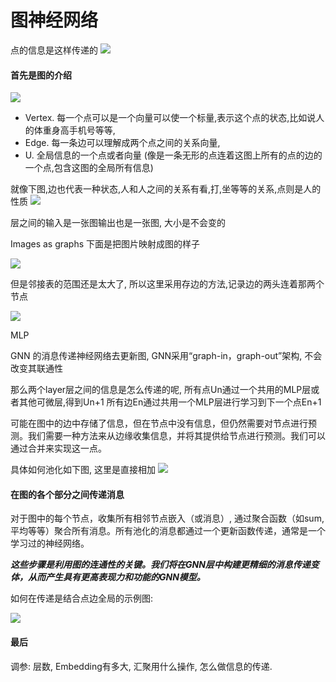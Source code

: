 # 图神经网络

点的信息是这样传递的
![](https://image.chiullian.cn/img/202411051954533.png)

#### 首先是图的介绍
![](https://image.chiullian.cn/img/202411051952007.png)

* Vertex. 每一个点可以是一个向量可以使一个标量,表示这个点的状态,比如说人的体重身高手机号等等,
* Edge. 每一条边可以理解成两个点之间的关系向量,
* U. 全局信息的一个点或者向量 (像是一条无形的点连着这图上所有的点的边的一个点,包含这图的全局所有信息)

就像下图,边也代表一种状态,人和人之间的关系有看,打,坐等等的关系,点则是人的性质
![](https://image.chiullian.cn/img/202411052023560.png)

层之间的输入是一张图输出也是一张图, 大小是不会变的

Images as graphs
下面是把图片映射成图的样子

![](https://image.chiullian.cn/img/202411052021847.png)

但是邻接表的范围还是太大了, 所以这里采用存边的方法,记录边的两头连着那两个节点


![](https://image.chiullian.cn/img/202411052030768.png)

MLP

GNN 的消息传递神经网络去更新图, GNN采用“graph-in，graph-out”架构, 不会改变其联通性

那么两个layer层之间的信息是怎么传递的呢, 所有点Un通过一个共用的MLP层或者其他可微层,得到Un+1
所有边En通过共用一个MLP层进行学习到下一个点En+1

可能在图中的边中存储了信息，但在节点中没有信息，但仍然需要对节点进行预测。我们需要一种方法来从边缘收集信息，并将其提供给节点进行预测。我们可以通过合并来实现这一点。

具体如何池化如下图, 这里是直接相加
![](https://image.chiullian.cn/img/202411052121507.png)

#### 在图的各个部分之间传递消息
对于图中的每个节点，收集所有相邻节点嵌入（或消息）, 通过聚合函数（如sum,平均等等）聚合所有消息。所有池化的消息都通过一个更新函数传递，通常是一个学习过的神经网络。

***这些步骤是利用图的连通性的关键。我们将在GNN层中构建更精细的消息传递变体，从而产生具有更高表现力和功能的GNN模型。***

如何在传递是结合点边全局的示例图:

![](https://image.chiullian.cn/img/202411052130994.png)


#### 最后
调参: 层数, Embedding有多大, 汇聚用什么操作, 怎么做信息的传递.